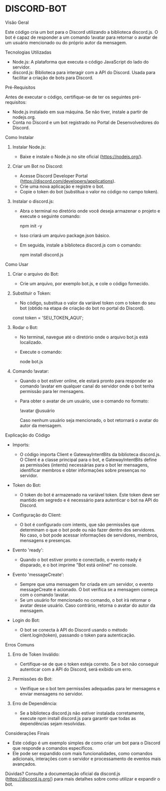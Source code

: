 # DISCORD-BOT
Visão Geral

Este código cria um bot para o Discord utilizando a biblioteca discord.js. O bot é capaz de responder a um comando !avatar para retornar o avatar de um usuário mencionado ou do próprio autor da mensagem.

Tecnologias Utilizadas

- Node.js: A plataforma que executa o código JavaScript do lado do servidor.
- discord.js: Biblioteca para interagir com a API do Discord. Usada para facilitar a criação de bots para Discord.

Pré-Requisitos

Antes de executar o código, certifique-se de ter os seguintes pré-requisitos:

- Node.js instalado em sua máquina. Se não tiver, instale a partir de nodejs.org.
- Conta no Discord e um bot registrado no Portal de Desenvolvedores do Discord.

Como Instalar

1. Instalar Node.js:
   - Baixe e instale o Node.js no site oficial (https://nodejs.org/).
   
2. Criar um Bot no Discord:
   - Acesse Discord Developer Portal (https://discord.com/developers/applications).
   - Crie uma nova aplicação e registre o bot.
   - Copie o token do bot (substitua o valor no código no campo token).

3. Instalar o discord.js:
   - Abra o terminal no diretório onde você deseja armazenar o projeto e execute o seguinte comando:
   
     npm init -y
   
   - Isso criará um arquivo package.json básico.
   
   - Em seguida, instale a biblioteca discord.js com o comando:
   
     npm install discord.js

Como Usar

1. Criar o arquivo do Bot:
   - Crie um arquivo, por exemplo bot.js, e cole o código fornecido.
   
2. Substituir o Token:
   - No código, substitua o valor da variável token com o token do seu bot (obtido na etapa de criação do bot no portal do Discord).
   
   const token = 'SEU_TOKEN_AQUI';

3. Rodar o Bot:
   - No terminal, navegue até o diretório onde o arquivo bot.js está localizado.
   - Execute o comando:

     node bot.js

4. Comando !avatar:
   - Quando o bot estiver online, ele estará pronto para responder ao comando !avatar em qualquer canal do servidor onde o bot tenha permissão para ler mensagens.
   - Para obter o avatar de um usuário, use o comando no formato:
   
     !avatar @usuário
     
     Caso nenhum usuário seja mencionado, o bot retornará o avatar do autor da mensagem.

Explicação do Código

- Imports:
  - O código importa Client e GatewayIntentBits da biblioteca discord.js. O Client é a classe principal para o bot, e GatewayIntentBits define as permissões (intents) necessárias para o bot ler mensagens, identificar membros e obter informações sobre presenças no servidor.
  
- Token do Bot:
  - O token do bot é armazenado na variável token. Este token deve ser mantido em segredo e é necessário para autenticar o bot na API do Discord.

- Configuração do Client:
  - O bot é configurado com intents, que são permissões que determinam o que o bot pode ou não fazer dentro dos servidores. No caso, o bot pode acessar informações de servidores, membros, mensagens e presenças.

- Evento 'ready':
  - Quando o bot estiver pronto e conectado, o evento ready é disparado, e o bot imprime "Bot está online!" no console.

- Evento 'messageCreate':
  - Sempre que uma mensagem for criada em um servidor, o evento messageCreate é acionado. O bot verifica se a mensagem começa com o comando !avatar.
  - Se um usuário for mencionado no comando, o bot irá retornar o avatar desse usuário. Caso contrário, retorna o avatar do autor da mensagem.
  
- Login do Bot:
  - O bot se conecta à API do Discord usando o método client.login(token), passando o token para autenticação.

Erros Comuns

1. Erro de Token Inválido:
   - Certifique-se de que o token esteja correto. Se o bot não conseguir autenticar com a API do Discord, será exibido um erro.

2. Permissões do Bot:
   - Verifique se o bot tem permissões adequadas para ler mensagens e enviar mensagens no servidor.

3. Erro de Dependência:
   - Se a biblioteca discord.js não estiver instalada corretamente, execute npm install discord.js para garantir que todas as dependências sejam resolvidas.

Considerações Finais

- Este código é um exemplo simples de como criar um bot para o Discord que responde a comandos específicos.
- Ele pode ser expandido com mais funcionalidades, como comandos adicionais, interações com o servidor e processamento de eventos mais avançados.

Dúvidas? Consulte a documentação oficial da discord.js (https://discord.js.org/) para mais detalhes sobre como utilizar e expandir o bot.
